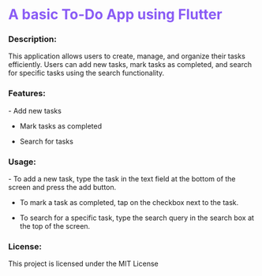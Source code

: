 <h1 style="color: #8A5CF5;">A basic To-Do App using Flutter</h1>
<h3 >Description:</h3>
This application allows users to create, manage, and organize their tasks efficiently. Users can add new tasks, mark tasks as completed, and search for specific tasks using the search functionality.

<h3>Features:</h3>
- Add new tasks

- Mark tasks as completed

- Search for tasks

<h3>Usage:</h3>
- To add a new task, type the task in the text field at the bottom of the screen and press the add button.

- To mark a task as completed, tap on the checkbox next to the task.

- To search for a specific task, type the search query in the search box at the top of the screen.

<h3>License:</h3>
This project is licensed under the MIT License